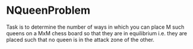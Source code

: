 NQueenProblem
=============

Task is to determine the number of ways in which you can place M such queens on a MxM chess board so that they are in equilibrium i.e. they are placed such that no queen is in the attack zone of the other. 
